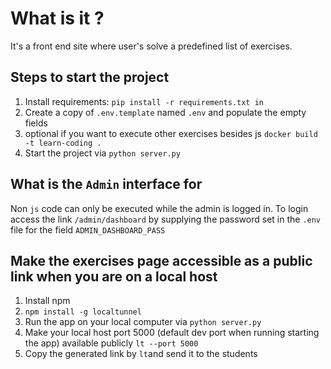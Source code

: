 # What is it ?
It's a front end site where user's solve a predefined list of exercises.

## Steps to start the project
1. Install requirements: `pip install -r requirements.txt in`
2. Create a copy of `.env.template` named `.env` and populate the empty fields
3. optional if you want to execute other exercises besides js `docker build -t learn-coding .`
4. Start the project via `python server.py`

## What is the `Admin` interface for
Non `js` code can only be executed while the admin is logged in.
To login access the link `/admin/dashboard` by supplying the password  set in the `.env` file for the field `ADMIN_DASHBOARD_PASS`

## Make the exercises page accessible as a public link when you are on a local host
1. Install npm
2. `npm install -g localtunnel`
3. Run the app on your local computer via `python server.py`
4. Make your local host port 5000 (default dev port when running starting the app) available publicly `lt --port 5000`
5. Copy the generated link by `lt`and send it to the students
